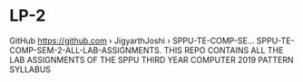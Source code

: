 # LP-2
  GitHub https://github.com › JigyarthJoshi › SPPU-TE-COMP-SE... SPPU-TE-COMP-SEM-2-ALL-LAB-ASSIGNMENTS. THIS REPO CONTAINS ALL THE LAB ASSIGNMENTS OF THE SPPU THIRD YEAR COMPUTER 2019 PATTERN SYLLABUS
